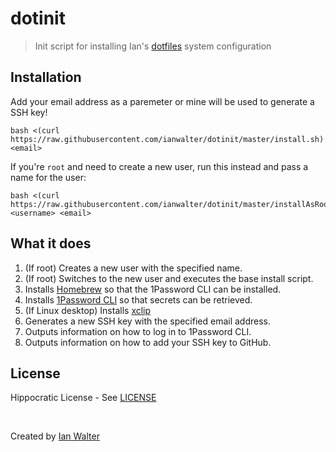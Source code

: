 # dotinit
> Init script for installing Ian's [dotfiles][dotfilesUrl] system configuration

## Installation

Add your email address as a paremeter or mine will be used to generate a SSH
key!

```console
bash <(curl https://raw.githubusercontent.com/ianwalter/dotinit/master/install.sh) <email>
```

If you're `root` and need to create a new user, run this instead and pass a name
for the user:

```console
bash <(curl https://raw.githubusercontent.com/ianwalter/dotinit/master/installAsRoot.sh) <username> <email>
```

## What it does

1. (If root) Creates a new user with the specified name.
2. (If root) Switches to the new user and executes the base install script.
3. Installs [Homebrew][brewUrl] so that the 1Password CLI can be installed.
4. Installs [1Password CLI][opUrl] so that secrets can be retrieved.
5. (If Linux desktop) Installs [xclip][xclipUrl]
6. Generates a new SSH key with the specified email address.
7. Outputs information on how to log in to 1Password CLI.
8. Outputs information on how to add your SSH key to GitHub.

## License

Hippocratic License - See [LICENSE][licenseUrl]

&nbsp;

Created by [Ian Walter](https://ianwalter.dev)

[dotfilesUrl]: https://github.com/ianwalter/dotfiles
[brewUrl]: https://brew.sh
[opUrl]: https://1password.com/downloads/command-line/
[xclipUrl]: https://github.com/astrand/xclip
[licenseUrl]: https://github.com/ianwalter/dotinit/blob/master/LICENSE
